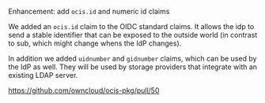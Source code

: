 Enhancement: add `ocis.id` and numeric id claims

We added an `ocis.id` claim to the OIDC standard claims. It allows the idp to send a stable identifier that can be exposed to the outside world (in contrast to sub, which might change whens the IdP changes).

In addition we added `uidnumber` and `gidnumber` claims, which can be used by the IdP as well. They will be used by storage providers that integrate with an existing LDAP server.

<https://github.com/owncloud/ocis-pkg/pull/50>
